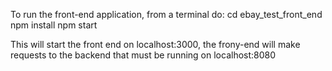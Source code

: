 To run the front-end application, from a terminal do:
cd ebay_test_front_end
npm install
npm start

This will start the front end on localhost:3000, the frony-end will make requests to the backend that must be running on localhost:8080